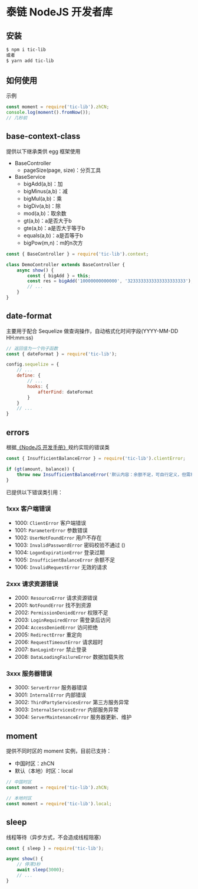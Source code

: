 # 泰链 NodeJS 开发者库
## 安装
```bash
$ npm i tic-lib
或者
$ yarn add tic-lib
```
## 如何使用
示例
```js
const moment = require('tic-lib').zhCN;
console.log(moment().fromNow());
// 几秒前
```
## base-context-class
提供以下继承类供 egg 框架使用
- BaseController
    - pageSize(page, size)：分页工具
- BaseService
    - bigAdd(a,b)：加
    - bigMinus(a,b)：减
    - bigMul(a,b)：乘
    - bigDiv(a,b)：除
    - mod(a,b)：取余数
    - gt(a,b)：a是否大于b
    - gte(a,b)：a是否大于等于b
    - equals(a,b)：a是否等于b
    - bigPow(m,n)：m的n次方

```js
const { BaseController } = require('tic-lib').context;

class DemoController extends BaseController {
    async show() {
        const { bigAdd } = this;
        const res = bigAdd('10000000000000', '3233333333333333333333');
        // ...
    }
}
```
## date-format
主要用于配合 Sequelize 做查询操作，自动格式化时间字段(YYYY-MM-DD HH:mm:ss)
```js
// 返回值为一个钩子函数
const { dateFormat } = require('tic-lib');

config.sequelize = {
    // ...
    define: {
        // ...
        hooks: {
            afterFind: dateFormat
        }
    }
    // ...
}
```
## errors
根据[《NodeJS 开发手册》](https://github.com/iamljw/NodeJS-Development-Manual)规约实现的错误类
```js
const { InsufficientBalanceError } = require('tic-lib').clientError;

if (gt(amount, balance)) {
    throw new InsufficientBalanceError('默认内容：余额不足，可自行定义，但需和类型相符。');
}
```
已提供以下错误类引用：
### 1xxx 客户端错误
- 1000: `ClientError` 客户端错误
- 1001: `ParameterError` 参数错误
- 1002: `UserNotFoundError` 用户不存在
- 1003: `InvalidPasswordError` 密码校验不通过 ()
- 1004: `LogonExpirationError` 登录过期
- 1005: `InsufficientBalanceError` 余额不足
- 1006: `InvalidRequestError` 无效的请求
### 2xxx 请求资源错误
- 2000: `ResourceError` 请求资源错误
- 2001: `NotFoundError` 找不到资源
- 2002: `PermissionDeniedError` 权限不足
- 2003: `LoginRequiredError` 需登录后访问
- 2004: `AccessDeniedError` 访问拒绝
- 2005: `RedirectError` 重定向
- 2006: `RequestTimeoutError` 请求超时
- 2007: `BanLoginError` 禁止登录
- 2008: `DataLoadingFailureError` 数据加载失败
### 3xxx 服务器错误
- 3000: `ServerError` 服务器错误
- 3001: `InternalError` 内部错误
- 3002: `ThirdPartyServicesError` 第三方服务异常
- 3003: `InternalServicesError` 内部服务异常
- 3004: `ServerMaintenanceError` 服务器更新、维护
## moment
提供不同时区的 moment 实例，目前已支持：

- 中国时区：zhCN
- 默认（本地）时区：local
```js
// 中国时区
const moment = require('tic-lib').zhCN;
```
```js
// 本地时区
const moment = require('tic-lib').local;
```
## sleep
线程等待（异步方式，不会造成线程阻塞）
```js
const { sleep } = require('tic-lib');

async show() {
    // 停滞3秒
    await sleep(3000);
    // ...
}
```